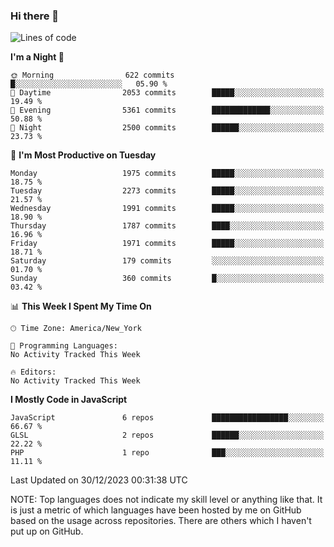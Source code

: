 ### Hi there 👋

<!--
**LynxJinxxy/LynxJinxxy** is a ✨ _special_ ✨ repository because its `README.md` (this file) appears on your GitHub profile.

Here are some ideas to get you started:

- 🔭 I’m currently working on ...
- 🌱 I’m currently learning ...
- 👯 I’m looking to collaborate on ...
- 🤔 I’m looking for help with ...
- 💬 Ask me about ...
- 📫 How to reach me: ...
- 😄 Pronouns: ...
- ⚡ Fun fact: ...
-->

<!--START_SECTION:waka-->
![Lines of code](https://img.shields.io/badge/From%20Hello%20World%20I%27ve%20Written-26.2%20million%20lines%20of%20code-blue)

**I'm a Night 🦉** 

```text
🌞 Morning                622 commits         █░░░░░░░░░░░░░░░░░░░░░░░░   05.90 % 
🌆 Daytime                2053 commits        █████░░░░░░░░░░░░░░░░░░░░   19.49 % 
🌃 Evening                5361 commits        █████████████░░░░░░░░░░░░   50.88 % 
🌙 Night                  2500 commits        ██████░░░░░░░░░░░░░░░░░░░   23.73 % 
```
📅 **I'm Most Productive on Tuesday** 

```text
Monday                   1975 commits        █████░░░░░░░░░░░░░░░░░░░░   18.75 % 
Tuesday                  2273 commits        █████░░░░░░░░░░░░░░░░░░░░   21.57 % 
Wednesday                1991 commits        █████░░░░░░░░░░░░░░░░░░░░   18.90 % 
Thursday                 1787 commits        ████░░░░░░░░░░░░░░░░░░░░░   16.96 % 
Friday                   1971 commits        █████░░░░░░░░░░░░░░░░░░░░   18.71 % 
Saturday                 179 commits         ░░░░░░░░░░░░░░░░░░░░░░░░░   01.70 % 
Sunday                   360 commits         █░░░░░░░░░░░░░░░░░░░░░░░░   03.42 % 
```


📊 **This Week I Spent My Time On** 

```text
🕑︎ Time Zone: America/New_York

💬 Programming Languages: 
No Activity Tracked This Week

🔥 Editors: 
No Activity Tracked This Week
```

**I Mostly Code in JavaScript** 

```text
JavaScript               6 repos             █████████████████░░░░░░░░   66.67 % 
GLSL                     2 repos             ██████░░░░░░░░░░░░░░░░░░░   22.22 % 
PHP                      1 repo              ███░░░░░░░░░░░░░░░░░░░░░░   11.11 % 
```




 Last Updated on 30/12/2023 00:31:38 UTC
<!--END_SECTION:waka-->
NOTE: Top languages does not indicate my skill level or anything like that. It is just a metric of which languages have been hosted by me on GitHub based on the usage across repositories. There are others which I haven't put up on GitHub.
